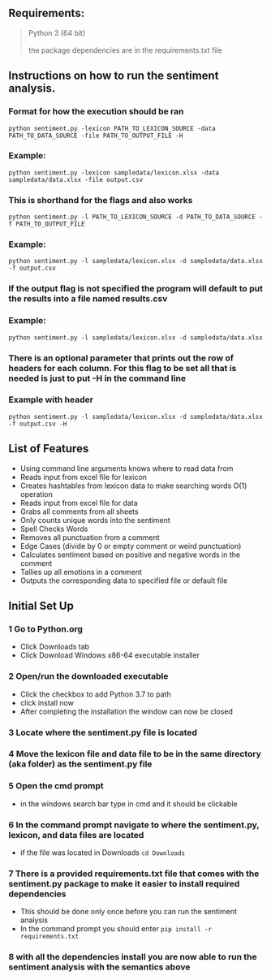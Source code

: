 ## Requirements:
>Python 3 (64 bit) <br />  
>the package dependencies are in the requirements.txt file

## Instructions on how to run the sentiment analysis.

### Format for how the execution should be ran
`python sentiment.py -lexicon PATH_TO_LEXICON_SOURCE -data PATH_TO_DATA_SOURCE -file PATH_TO_OUTPUT_FILE -H`

### Example:
`python sentiment.py -lexicon sampledata/lexicon.xlsx -data sampledata/data.xlsx -file output.csv`


### This is shorthand for the flags and also works

`python sentiment.py -l PATH_TO_LEXICON_SOURCE -d PATH_TO_DATA_SOURCE -f PATH_TO_OUTPUT_FILE`

### Example:
`python sentiment.py -l sampledata/lexicon.xlsx -d sampledata/data.xlsx -f output.csv`

### If the output flag is not specified the program will default to put the results into a file named results.csv

### Example:
`python sentiment.py -l sampledata/lexicon.xlsx -d sampledata/data.xlsx`

### There is an optional parameter that prints out the row of headers for each column. For this flag to be set all that is needed is just to put -H in the command line

### Example with header
`python sentiment.py -l sampledata/lexicon.xlsx -d sampledata/data.xlsx -f output.csv -H`


## List of Features
- Using command line arguments knows where to read data from <br />
- Reads input from excel file for lexicon <br />
- Creates hashtables from lexicon data to make searching words O(1) operation <br />
- Reads input from excel file for data <br />
- Grabs all comments from all sheets <br />
- Only counts unique words into the sentiment <br />
- Spell Checks Words <br />
- Removes all punctuation from a comment <br />
- Edge Cases (divide by 0 or empty comment or weird punctuation) <br />
- Calculates sentiment based on positive and negative words in the comment <br />
- Tallies up all emotions in a comment <br />
- Outputs the corresponding data to specified file or default file <br />

## Initial Set Up
### 1 Go to Python.org
- Click Downloads tab
- Click Download Windows x86-64 executable installer
### 2 Open/run the downloaded executable
- Click the checkbox to add Python 3.7 to path
- click install now
- After completing the installation the window can now be closed
### 3 Locate where the sentiment.py file is located
### 4 Move the lexicon file and data file to be in the same directory (aka folder) as the sentiment.py file
### 5 Open the cmd prompt
- in the windows search bar type in cmd and it should be clickable
### 6 In the command prompt navigate to where the sentiment.py, lexicon, and data files are located
- if the file was located in Downloads
`cd Downloads`
### 7 There is a provided requirements.txt file that comes with the sentiment.py package to make it easier to install required dependencies
- This should be done only once before you can run the sentiment analysis
- In the command prompt you should enter
`pip install -r requirements.txt`
### 8 with all the dependencies install you are now able to run the sentiment analysis with the semantics above
